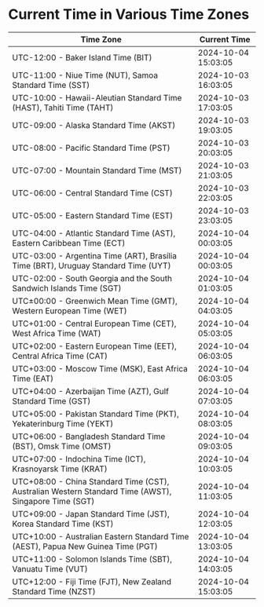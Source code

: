 # Current Time in Various Time Zones

| Time Zone | Current Time |
|-----------|--------------|
| UTC-12:00 - Baker Island Time (BIT) | 2024-10-04 15:03:05 |
| UTC-11:00 - Niue Time (NUT), Samoa Standard Time (SST) | 2024-10-03 16:03:05 |
| UTC-10:00 - Hawaii-Aleutian Standard Time (HAST), Tahiti Time (TAHT) | 2024-10-03 17:03:05 |
| UTC-09:00 - Alaska Standard Time (AKST) | 2024-10-03 19:03:05 |
| UTC-08:00 - Pacific Standard Time (PST) | 2024-10-03 20:03:05 |
| UTC-07:00 - Mountain Standard Time (MST) | 2024-10-03 21:03:05 |
| UTC-06:00 - Central Standard Time (CST) | 2024-10-03 22:03:05 |
| UTC-05:00 - Eastern Standard Time (EST) | 2024-10-03 23:03:05 |
| UTC-04:00 - Atlantic Standard Time (AST), Eastern Caribbean Time (ECT) | 2024-10-04 00:03:05 |
| UTC-03:00 - Argentina Time (ART), Brasília Time (BRT), Uruguay Standard Time (UYT) | 2024-10-04 00:03:05 |
| UTC-02:00 - South Georgia and the South Sandwich Islands Time (SGT) | 2024-10-04 01:03:05 |
| UTC±00:00 - Greenwich Mean Time (GMT), Western European Time (WET) | 2024-10-04 04:03:05 |
| UTC+01:00 - Central European Time (CET), West Africa Time (WAT) | 2024-10-04 05:03:05 |
| UTC+02:00 - Eastern European Time (EET), Central Africa Time (CAT) | 2024-10-04 06:03:05 |
| UTC+03:00 - Moscow Time (MSK), East Africa Time (EAT) | 2024-10-04 06:03:05 |
| UTC+04:00 - Azerbaijan Time (AZT), Gulf Standard Time (GST) | 2024-10-04 07:03:05 |
| UTC+05:00 - Pakistan Standard Time (PKT), Yekaterinburg Time (YEKT) | 2024-10-04 08:03:05 |
| UTC+06:00 - Bangladesh Standard Time (BST), Omsk Time (OMST) | 2024-10-04 09:03:05 |
| UTC+07:00 - Indochina Time (ICT), Krasnoyarsk Time (KRAT) | 2024-10-04 10:03:05 |
| UTC+08:00 - China Standard Time (CST), Australian Western Standard Time (AWST), Singapore Time (SGT) | 2024-10-04 11:03:05 |
| UTC+09:00 - Japan Standard Time (JST), Korea Standard Time (KST) | 2024-10-04 12:03:05 |
| UTC+10:00 - Australian Eastern Standard Time (AEST), Papua New Guinea Time (PGT) | 2024-10-04 13:03:05 |
| UTC+11:00 - Solomon Islands Time (SBT), Vanuatu Time (VUT) | 2024-10-04 14:03:05 |
| UTC+12:00 - Fiji Time (FJT), New Zealand Standard Time (NZST) | 2024-10-04 15:03:05 |
